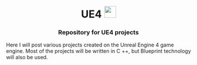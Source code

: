 <h1 align="center">UE4 <img src="https://tataamoraless.com/2021/06/17/%D0%BF%D0%BE%D1%87%D0%B5%D0%BC%D1%83-%D0%B8%D1%81%D0%BF%D0%BE%D0%BB%D1%8C%D0%B7%D0%BE%D0%B2%D0%B0%D0%BD%D0%B8%D0%B5-unreal-engine-%D0%B2-%D0%BA%D0%B8%D0%BD%D0%BE-%D1%8D%D1%82%D0%BE-%D0%BF/" height="32"/></h1>
<h3 align="center">Repository for UE4 projects</h3>

Here I will post various projects created on the Unreal Engine 4 game engine. 
Most of the projects will be written in C ++, but Blueprint technology will also be used.
